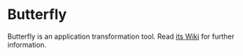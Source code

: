 # Butterfly

Butterfly is an application transformation tool. Read [its Wiki]() for further information.